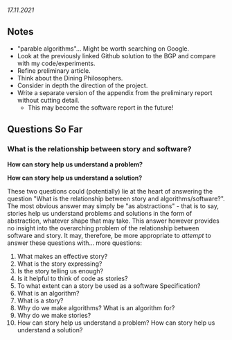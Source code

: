 *17.11.2021*

## Notes

* "parable algorithms"... Might be worth searching on Google.
* Look at the previously linked Github solution to the BGP and compare with my code/experiments.
* Refine preliminary article.
* Think about the Dining Philosophers.
* Consider in depth the direction of the project.
* Write a separate version of the appendix from the preliminary report without cutting detail.
  * This may become the software report in the future!


## Questions So Far

### What is the relationship between story and software?

**How can story help us understand a problem?**

**How can story help us understand a solution?**

These two questions could (potentially) lie at the heart of answering the question "What is the relationship between story and algorithms/software?". The most obvious answer may simply be "as abstractions" - that is to say, stories help us understand problems and solutions in the form of abstraction, whatever shape that may take. This answer however provides no insight into the overarching problem of the relationship between software and story. It may, therefore, be more appropriate to *attempt* to answer these questions with... more questions:
1. What makes an effective story?
2. What is the story expressing?
3. Is the story telling us enough?
4. Is it helpful to think of code as stories?
5. To what extent can a story be used as a software Specification?
6. What is an algorithm?
7. What is a story?
8. Why do we make algorithms? What is an algorithm for?
9. Why do we make stories?
10. How can story help us understand a problem? How can story help us understand a solution?
